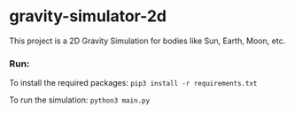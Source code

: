 # gravity-simulator-2d

This project is a 2D Gravity Simulation for bodies like Sun, Earth, Moon, etc.

### Run:

To install the required packages:
```pip3 install -r requirements.txt```

To run the simulation:
```python3 main.py```